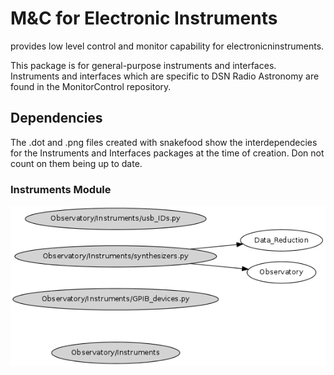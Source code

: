 # M&C for Electronic Instruments

provides low level control and monitor capability for electronicninstruments.

This package is for general-purpose instruments and interfaces.  Instruments and interfaces which are specific to DSN Radio Astronomy are found in the MonitorControl repository.

## Dependencies

The .dot and .png files created with snakefood show the interdependecies for the Instruments and Interfaces packages at the time of creation.  Don not count on them being up to date.

### Instruments Module

![Instrument module interdependencies](/Instruments.png?raw=True)


